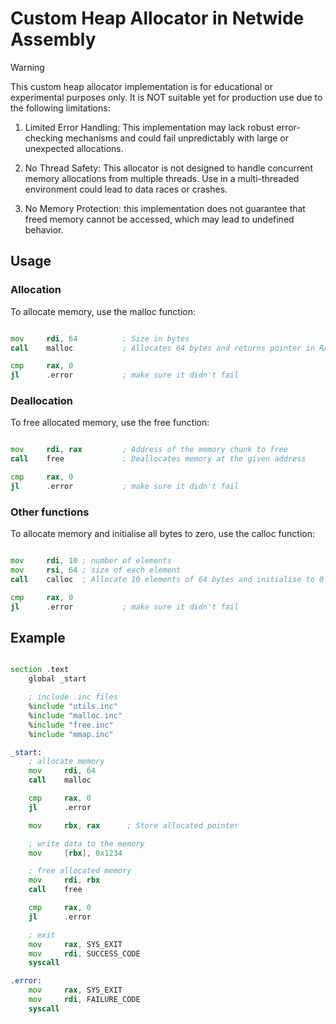 # Custom Heap Allocator in Netwide Assembly

> [!WARNING]
> This custom heap allocator implementation is for educational or experimental purposes only.
> It is NOT suitable yet for production use due to the following limitations:
> 
> 1. Limited Error Handling: This implementation may lack robust error-checking mechanisms
>    and could fail unpredictably with large or unexpected allocations.
>
> 2. No Thread Safety: This allocator is not designed to handle concurrent memory allocations
>    from multiple threads. Use in a multi-threaded environment could lead to data races or crashes.
>
> 3. No Memory Protection: this implementation does not
>    guarantee that freed memory cannot be accessed, which may lead to undefined behavior.

## Usage

### Allocation

To allocate memory, use the malloc function:

```asm

mov     rdi, 64          ; Size in bytes
call    malloc           ; Allocates 64 bytes and returns pointer in RAX

cmp     rax, 0
jl      .error           ; make sure it didn't fail 
```

### Deallocation

To free allocated memory, use the free function:

```asm

mov     rdi, rax         ; Address of the memory chunk to free
call    free             ; Deallocates memory at the given address

cmp     rax, 0
jl      .error           ; make sure it didn't fail 
```

### Other functions
To allocate memory and initialise all bytes to zero, use the calloc function:

```asm

mov     rdi, 10 ; number of elements
mov     rsi, 64 ; size of each element
call    calloc  ; Allocate 10 elements of 64 bytes and initialise to 0 

cmp     rax, 0
jl      .error           ; make sure it didn't fail 
```

## Example

```asm

section .text
    global _start

    ; include .inc files
    %include "utils.inc"
    %include "malloc.inc"
    %include "free.inc"
    %include "mmap.inc"

_start:
    ; allocate memory
    mov     rdi, 64
    call    malloc

    cmp     rax, 0
    jl      .error

    mov     rbx, rax      ; Store allocated pointer

    ; write data to the memory
    mov     [rbx], 0x1234

    ; free allocated memory
    mov     rdi, rbx
    call    free

    cmp     rax, 0
    jl      .error

    ; exit
    mov     rax, SYS_EXIT
    mov     rdi, SUCCESS_CODE
    syscall

.error:
    mov     rax, SYS_EXIT
    mov     rdi, FAILURE_CODE
    syscall

```


